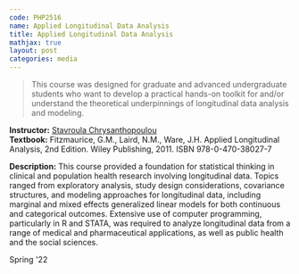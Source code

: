 ```yaml
---
code: PHP2516 
name: Applied Longitudinal Data Analysis 
title: Applied Longitudinal Data Analysis 
mathjax: true
layout: post
categories: media
---
```


> This course was designed for graduate and advanced undergraduate students who want to develop a practical hands-on toolkit for and/or understand the theoretical underpinnings of longitudinal data analysis and modeling.

**Instructor:** [Stavroula Chrysanthopoulou](https://vivo.brown.edu/display/schrysan) <br>
**Textbook:** Fitzmaurice, G.M., Laird, N.M., Ware, J.H. Applied Longitudinal Analysis, 2nd Edition. Wiley Publishing, 2011. ISBN 978-0-470-38027-7

**Description:** This course provided a foundation for statistical thinking in clinical and population health research involving longitudinal data. Topics ranged from exploratory analysis, study design considerations, covariance structures, and modeling approaches for longitudinal data, including marginal and mixed effects generalized linear models for both continuous and categorical outcomes. Extensive use of computer programming, particularly in R and STATA, was required to analyze longitudinal data from a range of medical and pharmaceutical applications, as well as public health and the social sciences. 

Spring '22
